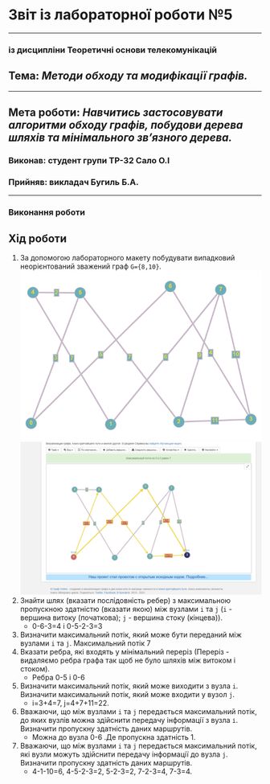 # Звіт із лабораторної роботи №5
---
### із дисципліни Теоретичні основи телекомунікацій
## Тема: *Методи обходу та модифікації графів.*
---
## Мета роботи: *Навчитись застосовувати алгоритми обходу графів, побудови дерева шляхів та мінімального зв’язного дерева.*

### Виконав: студент групи ТР-32 Сало О.І
### Прийняв: викладач Бугиль Б.А.
---

### Виконання роботи

## Хід роботи

1. За допомогою лабораторного макету побудувати випадковий неорієнтований зважений граф `G={8,10}`.
   ![image](https://github.com/OlegSalo/Salo_lab_totk_2021/blob/main/lab_5/1.png)
   ![image](https://github.com/OlegSalo/Salo_lab_totk_2021/blob/main/lab_5/2.png)
1. Знайти шлях (вказати послідовність ребер) з максимальною пропускною здатністю (вказати якою) між вузлами `i` та `j` (`i` - вершина витоку (початкова); `j` - вершина стоку (кінцева)). 
   - 0-6-3=4 і 0-5-2-3=3
1. Визначити максимальний потік, який може бути переданий між вузлами `i` та `j`.
   Максимальний потік 7 
1. Вказати ребра, які входять у мінімальний переріз (Переріз - видаляємо ребра графа так щоб не було шляхів між витоком і стоком).
   - Ребра 0-5 i 0-6
1. Визначити максимальний потік, який може виходити з вузла `i`. Визначити максимальний потік, який може входити у вузол `j`.
   - i=3+4=7, j=4+7+11=22.
1. Вважаючи, що між вузлами `i` та `j` передається максимальний потік, до яких вузлів можна здійснити передачу інформації з вузла `і`. Визначити пропускну здатність даних маршрутів.
   - Можна до вузла 0-6 .Де пропускна здатність 1.
1. Вважаючи, що між вузлами `i` та `j` передається максимальний потік, які вузли можуть здійснити передачу інформації до вузла `j`. Визначити пропускну здатність даних маршрутів.
   - 4-1-10=6, 4-5-2-3=2, 5-2-3=2, 7-2-3=4, 7-3=4.